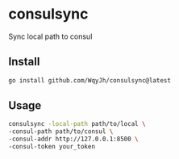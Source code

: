 # consulsync

Sync local path to consul

## Install

```bash
go install github.com/WqyJh/consulsync@latest
```

## Usage

```bash
consulsync -local-path path/to/local \
-consul-path path/to/consul \
-consul-addr http://127.0.0.1:8500 \
-consul-token your_token
```
